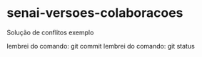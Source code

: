 ﻿# senai-versoes-colaboracoes
Solução de conflitos
exemplo


lembrei do comando: git commit
lembrei do comando: git status

